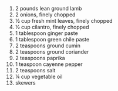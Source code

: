 1. 2 pounds lean ground lamb
2. 2 onions, finely chopped
3. ½ cup fresh mint leaves, finely chopped
4. ½ cup cilantro, finely chopped
5. 1 tablespoon ginger paste
6. 1 tablespoon green chile paste
7. 2 teaspoons ground cumin
8. 2 teaspoons ground coriander
9. 2 teaspoons paprika
10. 1 teaspoon cayenne pepper
11. 2 teaspoons salt
12. ¼ cup vegetable oil
13. skewers
